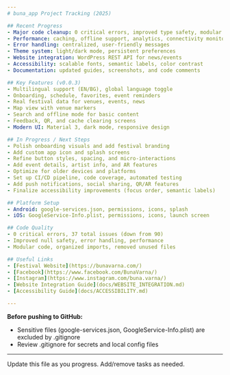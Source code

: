 ```yaml
---
# buna_app Project Tracking (2025)

## Recent Progress
- Major code cleanup: 0 critical errors, improved type safety, modular structure
- Performance: caching, offline support, analytics, connectivity monitoring
- Error handling: centralized, user-friendly messages
- Theme system: light/dark mode, persistent preferences
- Website integration: WordPress REST API for news/events
- Accessibility: scalable fonts, semantic labels, color contrast
- Documentation: updated guides, screenshots, and code comments

## Key Features (v0.0.3)
- Multilingual support (EN/BG), global language toggle
- Onboarding, schedule, favorites, event reminders
- Real festival data for venues, events, news
- Map view with venue markers
- Search and offline mode for basic content
- Feedback, QR, and cache clearing screens
- Modern UI: Material 3, dark mode, responsive design

## In Progress / Next Steps
- Polish onboarding visuals and add festival branding
- Add custom app icon and splash screens
- Refine button styles, spacing, and micro-interactions
- Add event details, artist info, and AR features
- Optimize for older devices and platforms
- Set up CI/CD pipeline, code coverage, automated testing
- Add push notifications, social sharing, QR/AR features
- Finalize accessibility improvements (focus order, semantic labels)

## Platform Setup
- Android: google-services.json, permissions, icons, splash
- iOS: GoogleService-Info.plist, permissions, icons, launch screen

## Code Quality
- 0 critical errors, 37 total issues (down from 90)
- Improved null safety, error handling, performance
- Modular code, organized imports, removed unused files

## Useful Links
- [Festival Website](https://bunavarna.com/)
- [Facebook](https://www.facebook.com/BunaVarna/)
- [Instagram](https://www.instagram.com/buna.varna/)
- [Website Integration Guide](docs/WEBSITE_INTEGRATION.md)
- [Accessibility Guide](docs/ACCESSIBILITY.md)

---
```

**Before pushing to GitHub:**
- Sensitive files (google-services.json, GoogleService-Info.plist) are excluded by .gitignore
- Review .gitignore for secrets and local config files

---
Update this file as you progress. Add/remove tasks as needed.
